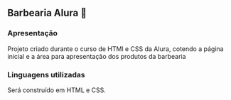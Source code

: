 ## Barbearia Alura 💈

### Apresentação 
Projeto criado durante o curso de HTMl e CSS da Alura, cotendo a página inicial e a área para apresentação dos produtos da barbearia

### Linguagens utilizadas
Será construído em HTML e CSS.
